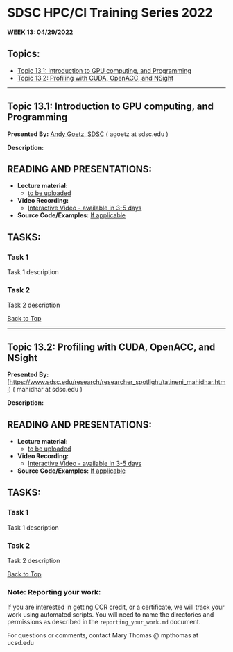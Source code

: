 # SDSC HPC/CI Training Series 2022

**WEEK 13: 04/29/2022**

## Topics:<a name="top">
* [Topic 13.1: Introduction to GPU computing, and Programming](#topic1)
* [Topic 13.2: Profiling with CUDA, OpenACC, and NSight](#topic2)


________
## Topic 13.1: Introduction to GPU computing, and Programming<a name="topic1"></a>

**Presented By:** [Andy Goetz, SDSC](https://www.sdsc.edu/research/researcher_spotlight/goetz_andreas.html) ( agoetz  at  sdsc.edu )

**Description:**
  
## READING AND PRESENTATIONS:
* **Lecture material:** 
   * [to be uploaded]()
* **Video Recording:** 
   * [Interactive Video  - available in 3-5 days ]()
* **Source Code/Examples:** [If applicable]()

## TASKS:

### Task 1
Task 1 description 


### Task 2
Task 2 description 


[Back to Top](#top) 

  ________
## Topic 13.2:  Profiling with CUDA, OpenACC, and NSight  <a name="topic2"></a>

**Presented By:** [https://www.sdsc.edu/research/researcher_spotlight/tatineni_mahidhar.html) ( mahidhar  at  sdsc.edu )

**Description:**
  
## READING AND PRESENTATIONS:
* **Lecture material:** 
   * [to be uploaded]()
* **Video Recording:** 
   * [Interactive Video  - available in 3-5 days ]()
* **Source Code/Examples:** [If applicable]()

## TASKS:

### Task 1
Task 1 description 


### Task 2
Task 2 description 

  



[Back to Top](#top)
  
### Note: Reporting your work:
If you are interested in getting CCR credit, or a certificate, we will track your work using automated scripts.
You will need to name the directories and permissions as described in the ``reporting_your_work.md`` document.



For questions or comments, contact Mary Thomas @ mpthomas  at  ucsd.edu
